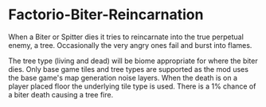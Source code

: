 # Factorio-Biter-Reincarnation

When a Biter or Spitter dies it tries to reincarnate into the true perpetual enemy, a tree. Occasionally the very angry ones fail and burst into flames.

The tree type (living and dead) will be biome appropriate for where the biter dies. Only base game tiles and tree types are supported as the mod uses the base game's map generation noise layers. When the death is on a player placed floor the underlying tile type is used.
There is a 1% chance of a biter death causing a tree fire.
